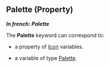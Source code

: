 
## Palette (Property)

***In french: Palette***
	



<a name="XUse"></a>
<a name="Use"></a>
<a name="description"></a>
The **Palette** keyword can correspond to: 

- a property of [Icon](../WDLang1/1000020811.md) variables. 

- a variable of type [Palette](../WDLang1/1000021347.md). 




